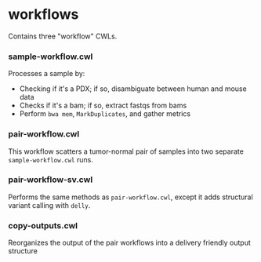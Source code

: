 # workflows

Contains three "workflow" CWLs.

### sample-workflow.cwl

Processes a sample by:
- Checking if it's a PDX; if so, disambiguate between human and mouse data
- Checks if it's a bam; if so, extract fastqs from bams
- Perform `bwa mem`, `MarkDuplicates`, and gather metrics

### pair-workflow.cwl

This workflow scatters a tumor-normal pair of samples into two separate `sample-workflow.cwl` runs.

### pair-workflow-sv.cwl

Performs the same methods as `pair-workflow.cwl`, except it adds structural variant calling with `delly`.

### copy-outputs.cwl

Reorganizes the output of the pair workflows into a delivery friendly output structure

